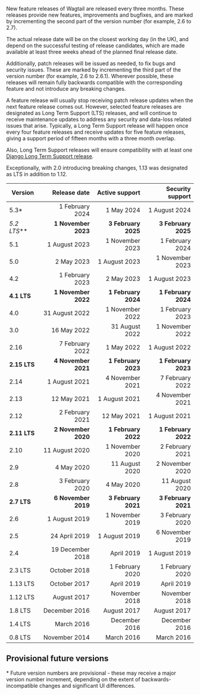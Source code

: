 New feature releases of Wagtail are released every three months. These releases provide new features, improvements and bugfixes, and are marked by incrementing the second part of the version number (for example, 2.6 to 2.7).

The actual release date will be on the closest working day (in the UK), and depend on the successful testing of release candidates, which are made available at least three weeks ahead of the planned final release date.

Additionally, patch releases will be issued as needed, to fix bugs and security issues. These are marked by incrementing the third part of the version number (for example, 2.6 to 2.6.1). Wherever possible, these releases will remain fully backwards compatible with the corresponding feature and not introduce any breaking changes.

A feature release will usually stop receiving patch release updates when the next feature release comes out. However, selected feature releases are designated as Long Term Support (LTS) releases, and will continue to receive maintenance updates to address any security and data-loss related issues that arise. Typically, a Long Term Support release will happen once every four feature releases and receive updates for five feature releases, giving a support period of fifteen months with a three month overlap.

Also, Long Term Support releases will ensure compatibility with at least one [Django Long Term Support release](https://www.djangoproject.com/download/#supported-versions).

Exceptionally, with 2.0 introducing breaking changes, 1.13 was designated as LTS in addition to 1.12.

| Version        | Release date           | Active support      | Security support    |
| -------------- |-----------------------:| -------------------:| -------------------:|
| 5.3*           | 1 February 2024        | 1 May 2024          | 1 August 2024       |
| **5.2* LTS***  | **1 November 2023**    | **3 February 2025** | **3 February 2025** |
| 5.1            | 1 August 2023          | 1 November 2023     | 1 February 2024     |
| 5.0            | 2 May 2023             | 1 August 2023       | 1 November 2023     |
| 4.2            | 1 February 2023        | 2 May 2023          | 1 August 2023       |
| **4.1 LTS**    | **1 November 2022**    | **1 February 2024** | **1 February 2024** |
| 4.0            | 31 August 2022         | 1 November 2022     | 1 February 2023     |
| 3.0            | 16 May 2022            | 31 August 2022      | 1 November 2022     |
| 2.16           | 7 February 2022        | 1 May 2022          | 1 August 2022       |
| **2.15 LTS**   | **4 November 2021**    | **1 February 2023** | **1 February 2023** |
| 2.14           | 1 August 2021          | 4 November 2021     | 7 February 2022     |
| 2.13           | 12 May 2021            | 1 August 2021       | 4 November 2021     |
| 2.12           | 2 February 2021        | 12 May 2021         | 1 August 2021       |
| **2.11 LTS**   | **2 November 2020**    | **1 February 2022** | **1 February 2022** |
| 2.10           | 11 August 2020         | 1 November 2020     | 2 February 2021     |
| 2.9            | 4 May 2020             | 11 August 2020      | 2 November 2020     |
| 2.8            | 3 February 2020        | 4 May 2020          | 11 August 2020      |
| **2.7 LTS**    | **6 November 2019**    | **3 February 2021** | **3 February 2021** |
| 2.6            | 1 August 2019          | 1 November 2019     | 3 February 2020     |
| 2.5            | 24 April 2019          | 1 August 2019       | 6 November 2019     |
| 2.4            | 19 December 2018       | April 2019          | 1 August 2019       |
| 2.3 LTS        | October 2018           | 1 February 2020     | 1 February 2020     |
| 1.13 LTS       | October 2017           | April 2019          | April 2019          |
| 1.12 LTS       | August 2017            | November 2018       | November 2018       |
| 1.8 LTS        | December 2016          | August 2017         | August 2017         |
| 1.4 LTS        | March 2016             | December 2016       | December 2016       |
| 0.8 LTS        | November 2014          | March 2016          | March 2016          |

## Provisional future versions

\* Future version numbers are provisional - these may receive a major version number increment, depending on the extent of backwards-incompatible changes and significant UI differences.
